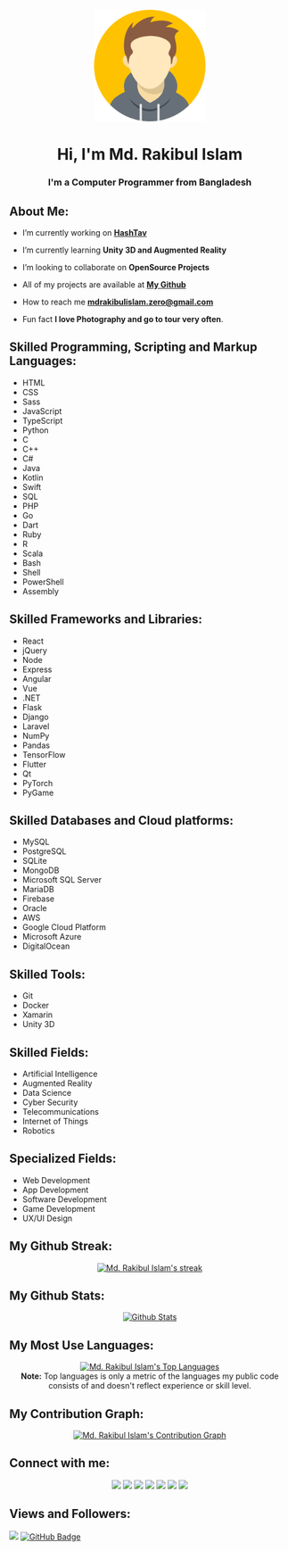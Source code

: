 <p align="center"><a href="#"><img width="200px" height="auto" src="https://github.com/mdrakibulislam-zero/mdrakibulislam-zero/blob/main/Author.png"/></a></p>

<h1 align="center">Hi, I'm Md. Rakibul Islam</h1>
<h3 align="center">I'm a Computer Programmer from Bangladesh</h3>


## About Me:

- I’m currently working on **[HashTav](https://www.hashtav.com)**

- I’m currently learning **Unity 3D and Augmented Reality**

- I’m looking to collaborate on **OpenSource Projects**

- All of my projects are available at **[My Github](https://github.com/mdrakibulislam-zero)**

- How to reach me **mdrakibulislam.zero@gmail.com**

- Fun fact **I love Photography and go to tour very often**.


## Skilled Programming, Scripting and Markup Languages:

- HTML
- CSS
- Sass
- JavaScript
- TypeScript
- Python
- C
- C++
- C#
- Java
- Kotlin
- Swift
- SQL
- PHP
- Go
- Dart
- Ruby
- R
- Scala
- Bash
- Shell
- PowerShell
- Assembly


## Skilled Frameworks and Libraries:

- React
- jQuery
- Node
- Express
- Angular
- Vue
- .NET
- Flask
- Django
- Laravel
- NumPy
- Pandas
- TensorFlow
- Flutter
- Qt
- PyTorch
- PyGame


## Skilled Databases and Cloud platforms:

- MySQL
- PostgreSQL
- SQLite
- MongoDB
- Microsoft SQL Server
- MariaDB
- Firebase
- Oracle
- AWS
- Google Cloud Platform
- Microsoft Azure
- DigitalOcean


## Skilled Tools:

- Git
- Docker
- Xamarin
- Unity 3D


## Skilled Fields:

- Artificial Intelligence
- Augmented Reality
- Data Science
- Cyber Security
- Telecommunications
- Internet of Things
- Robotics


## Specialized Fields:

- Web Development
- App Development
- Software Development
- Game Development
- UX/UI Design


## My Github Streak:

<p align="center">
<a href="https://github.com/mdrakibulislam-zero/github-readme-streak-stats">
<img title="Streak Stats" alt="Md. Rakibul Islam's streak" src="https://github-readme-streak-stats.herokuapp.com/?user=mdrakibulislam-zero&theme=black-ice&hide_border=true&stroke=0000&background=060A0CD0"/></a>
</p>

## My Github Stats:

<p align="center">
<a href="https://github.com/mdrakibulislam-zero/github-readme-stats"><img alt="Github Stats" src="https://github-readme-stats.vercel.app/api?username=mdrakibulislam-zero&show_icons=true&count_private=true&theme=react&hide_border=true&bg_color=0D1117" /></a></p>

## My Most Use Languages:

<p align="center">
<a href="https://github.com/mdrakibulislam-zero/github-readme-stats"><img alt="Md. Rakibul Islam's Top Languages" src="https://github-readme-stats.vercel.app/api/top-langs/?username=mdrakibulislam-zero&langs_count=8&count_private=true&layout=compact&theme=react&hide_border=true&bg_color=0D1117" /></a>
<br/>
<b>Note:</b> Top languages is only a metric of the languages my public code consists of and doesn't reflect experience or skill level.
</p>


## My Contribution Graph:

<p align="Center">
<a href="https://github.com/mdrakibulislam-zero/github-readme-activity-graph"><img alt="Md. Rakibul Islam's Contribution Graph" src="https://activity-graph.herokuapp.com/graph?username=mdrakibulislam-zero&bg_color=0D1117&color=5BCDEC&line=5BCDEC&point=FFFFFF&hide_border=true" /></a></p>


## Connect with me:

<p align="center">
<a href = "#"><img src="https://img.icons8.com/fluency/40/4a90e2/facebook.png"/></a>
<a href = "#"><img src="https://img.icons8.com/fluency/40/4a90e2/instagram-new.png"/></a>
<a href = "#"><img src="https://img.icons8.com/fluency/40/4a90e2/whatsapp.png"/></a>
<a href = "#"><img src="https://img.icons8.com/color/40/4a90e2/skype.png"/></a>
<a href = "https://www.linkedin.com/in/mdrakibulislam-zero/"><img src="https://img.icons8.com/color/40/4a90e2/linkedin.png"/></a>
<a href = "#"><img src="https://img.icons8.com/ios-filled/40/4a90e2/twitter.png"/></a>
<a href = "#"><img src="https://img.icons8.com/fluency/40/4a90e2/youtube-play.png"/></a>
</p>

## Views and Followers:

<a href="https://github.com/Meghna-DAS/github-profile-views-counter"><img src="https://komarev.com/ghpvc/?username=mdrakibulislam-zero"></a>
<a href="https://github.com/mdrakibulislam-zero?tab=followers"><img src="https://img.shields.io/github/followers/mdrakibulislam-zero?label=Followers&style=social" alt="GitHub Badge"></a>
